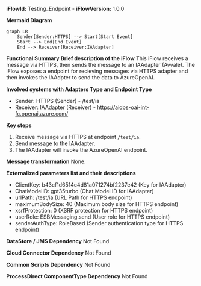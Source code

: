 **iFlowId:** Testing_Endpoint - **iFlowVersion:** 1.0.0

**Mermaid Diagram**
```mermaid
graph LR
    Sender[Sender:HTTPS] --> Start[Start Event]
    Start --> End[End Event]
    End --> Receiver[Receiver:IAAdapter]
```
**Functional Summary**
**Brief description of the iFlow**
This iFlow receives a message via HTTPS, then sends the message to an IAAdapter (Avvale). The iFlow exposes a endpoint for recieving messages via HTTPS adapter and then invokes the IAAdpter to send the data to AzureOpenAI.

**Involved systems with Adapters Type and Endpoint Type**
- Sender: HTTPS (Sender) - /test/ia
- Receiver: IAAdapter (Receiver) - https://aiobs-oai-int-fc.openai.azure.com/

**Key steps**
1. Receive message via HTTPS at endpoint `/test/ia`.
2. Send message to the IAAdapter.
3. The IAAdapter will invoke the AzureOpenAI endpoint.

**Message transformation**
None.

**Externalized parameters list and their descriptions**
- ClientKey: b43cf1d6514c4d81a071274bf2237e42 (Key for IAAdapter)
- ChatModelID: gpt35turbo (Chat Model ID for IAAdapter)
- urlPath: /test/ia (URL Path for HTTPS endpoint)
- maximumBodySize: 40 (Maximum body size for HTTPS endpoint)
- xsrfProtection: 0 (XSRF protection for HTTPS endpoint)
- userRole: ESBMessaging.send (User role for HTTPS endpoint)
- senderAuthType: RoleBased (Sender authentication type for HTTPS endpoint)

**DataStore / JMS Dependency**
Not Found

**Cloud Connector Dependency**
Not Found

**Common Scripts Dependency**
Not Found

**ProcessDirect ComponentType Dependency**
Not Found